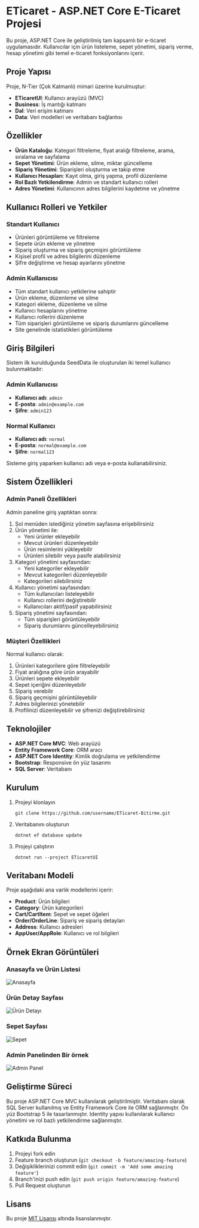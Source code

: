 # ETicaret - ASP.NET Core E-Ticaret Projesi

Bu proje, ASP.NET Core ile geliştirilmiş tam kapsamlı bir e-ticaret uygulamasıdır. Kullanıcılar için ürün listeleme, sepet yönetimi, sipariş verme, hesap yönetimi gibi temel e-ticaret fonksiyonlarını içerir.

## Proje Yapısı

Proje, N-Tier (Çok Katmanlı) mimari üzerine kurulmuştur:

- **ETicaretUI**: Kullanıcı arayüzü (MVC)
- **Business**: İş mantığı katmanı
- **Dal**: Veri erişim katmanı
- **Data**: Veri modelleri ve veritabanı bağlantısı

## Özellikler

- **Ürün Kataloğu**: Kategori filtreleme, fiyat aralığı filtreleme, arama, sıralama ve sayfalama
- **Sepet Yönetimi**: Ürün ekleme, silme, miktar güncelleme
- **Sipariş Yönetimi**: Siparişleri oluşturma ve takip etme
- **Kullanıcı Hesapları**: Kayıt olma, giriş yapma, profil düzenleme
- **Rol Bazlı Yetkilendirme**: Admin ve standart kullanıcı rolleri
- **Adres Yönetimi**: Kullanıcının adres bilgilerini kaydetme ve yönetme

## Kullanıcı Rolleri ve Yetkiler

### Standart Kullanıcı
- Ürünleri görüntüleme ve filtreleme
- Sepete ürün ekleme ve yönetme
- Sipariş oluşturma ve sipariş geçmişini görüntüleme
- Kişisel profil ve adres bilgilerini düzenleme
- Şifre değiştirme ve hesap ayarlarını yönetme

### Admin Kullanıcısı
- Tüm standart kullanıcı yetkilerine sahiptir
- Ürün ekleme, düzenleme ve silme
- Kategori ekleme, düzenleme ve silme
- Kullanıcı hesaplarını yönetme
- Kullanıcı rollerini düzenleme
- Tüm siparişleri görüntüleme ve sipariş durumlarını güncelleme
- Site genelinde istatistikleri görüntüleme

## Giriş Bilgileri

Sistem ilk kurulduğunda SeedData ile oluşturulan iki temel kullanıcı bulunmaktadır:

### Admin Kullanıcısı
- **Kullanıcı adı**: `admin`
- **E-posta**: `admin@example.com`
- **Şifre**: `admin123`

### Normal Kullanıcı
- **Kullanıcı adı**: `normal`
- **E-posta**: `normal@example.com`
- **Şifre**: `normal123`

Sisteme giriş yaparken kullanıcı adı veya e-posta kullanabilirsiniz.

## Sistem Özellikleri

### Admin Paneli Özellikleri

Admin paneline giriş yaptıktan sonra:
1. Sol menüden istediğiniz yönetim sayfasına erişebilirsiniz
2. Ürün yönetimi ile:
   - Yeni ürünler ekleyebilir
   - Mevcut ürünleri düzenleyebilir
   - Ürün resimlerini yükleyebilir
   - Ürünleri silebilir veya pasife alabilirsiniz
3. Kategori yönetimi sayfasından:
   - Yeni kategoriler ekleyebilir
   - Mevcut kategorileri düzenleyebilir
   - Kategorileri silebilirsiniz
4. Kullanıcı yönetimi sayfasından:
   - Tüm kullanıcıları listeleyebilir
   - Kullanıcı rollerini değiştirebilir
   - Kullanıcıları aktif/pasif yapabilirsiniz
5. Sipariş yönetimi sayfasından:
   - Tüm siparişleri görüntüleyebilir
   - Sipariş durumlarını güncelleyebilirsiniz

### Müşteri Özellikleri

Normal kullanıcı olarak:
1. Ürünleri kategorilere göre filtreleyebilir
2. Fiyat aralığına göre ürün arayabilir
3. Ürünleri sepete ekleyebilir
4. Sepet içeriğini düzenleyebilir
5. Sipariş verebilir
6. Sipariş geçmişini görüntüleyebilir
7. Adres bilgilerinizi yönetebilir
8. Profilinizi düzenleyebilir ve şifrenizi değiştirebilirsiniz

## Teknolojiler

- **ASP.NET Core MVC**: Web arayüzü
- **Entity Framework Core**: ORM aracı
- **ASP.NET Core Identity**: Kimlik doğrulama ve yetkilendirme
- **Bootstrap**: Responsive ön yüz tasarımı
- **SQL Server**: Veritabanı

## Kurulum

1. Projeyi klonlayın
   ```
   git clone https://github.com/username/ETicaret-Bitirme.git
   ```

2. Veritabanını oluşturun
   ```
   dotnet ef database update
   ```

3. Projeyi çalıştırın
   ```
   dotnet run --project ETicaretUI
   ```


## Veritabanı Modeli

Proje aşağıdaki ana varlık modellerini içerir:

- **Product**: Ürün bilgileri
- **Category**: Ürün kategorileri
- **Cart/CartItem**: Sepet ve sepet öğeleri
- **Order/OrderLine**: Sipariş ve sipariş detayları
- **Address**: Kullanıcı adresleri
- **AppUser/AppRole**: Kullanıcı ve rol bilgileri

## Örnek Ekran Görüntüleri

### Anasayfa ve Ürün Listesi
![Anasayfa](screenshots/home.png)

### Ürün Detay Sayfası
![Ürün Detayı](screenshots/product-detail.png)

### Sepet Sayfası
![Sepet](screenshots/cart.png)

### Admin Panelinden Bir örnek
![Admin Panel](screenshots/admin-panel.png)

## Geliştirme Süreci

Bu proje ASP.NET Core MVC kullanılarak geliştirilmiştir. Veritabanı olarak SQL Server kullanılmış ve Entity Framework Core ile ORM sağlanmıştır. Ön yüz Bootstrap 5 ile tasarlanmıştır. Identity yapısı kullanılarak kullanıcı yönetimi ve rol bazlı yetkilendirme sağlanmıştır.

## Katkıda Bulunma

1. Projeyi fork edin
2. Feature branch oluşturun (`git checkout -b feature/amazing-feature`)
3. Değişikliklerinizi commit edin (`git commit -m 'Add some amazing feature'`)
4. Branch'inizi push edin (`git push origin feature/amazing-feature`)
5. Pull Request oluşturun

## Lisans

Bu proje [MIT Lisansı](LICENSE) altında lisanslanmıştır. 